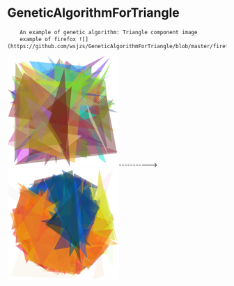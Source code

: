 # GeneticAlgorithmForTriangle
        An example of genetic algorithm: Triangle component image
        example of firefox ![](https://github.com/wsjzs/GeneticAlgorithmForTriangle/blob/master/firefox.jpg):
 ![](https://github.com/wsjzs/GeneticAlgorithmForTriangle/blob/master/out/10.png)----------->![](https://github.com/wsjzs/GeneticAlgorithmForTriangle/blob/master/out/108980.png)